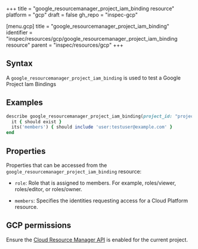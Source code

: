 +++
title = "google_resourcemanager_project_iam_binding resource"
platform = "gcp"
draft = false
gh_repo = "inspec-gcp"

[menu.gcp]
title = "google_resourcemanager_project_iam_binding"
identifier = "inspec/resources/gcp/google_resourcemanager_project_iam_binding resource"
parent = "inspec/resources/gcp"
+++

## Syntax

A `google_resourcemanager_project_iam_binding` is used to test a Google Project Iam Bindings

## Examples

```ruby
describe google_resourcemanager_project_iam_binding(project_id: "projectId", role: "roles/editor") do
  it { should exist }
  its('members') { should include 'user:testuser@example.com' }
end
```

## Properties

Properties that can be accessed from the `google_resourcemanager_project_iam_binding` resource:

  * `role`: Role that is assigned to members. For example, roles/viewer, roles/editor, or roles/owner.

  * `members`: Specifies the identities requesting access for a Cloud Platform resource.


## GCP permissions

Ensure the [Cloud Resource Manager API](https://console.cloud.google.com/apis/library/cloudresourcemanager.googleapis.com/) is enabled for the current project.

